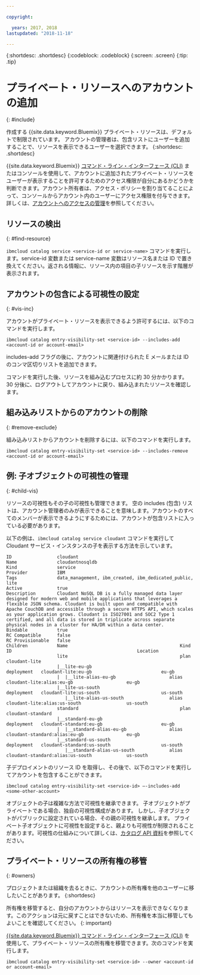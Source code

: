 ```yaml
---

copyright:

  years: 2017, 2018
lastupdated: "2018-11-18"

---
```


{:shortdesc: .shortdesc}
{:codeblock: .codeblock}
{:screen: .screen}
{:tip: .tip}

# プライベート・リソースへのアカウントの追加
{: #include}

作成する {{site.data.keyword.Bluemix}} プライベート・リソースは、デフォルトで制限されています。 アカウントの管理者は、包含リストにユーザーを追加することで、リソースを表示できるユーザーを選択できます。
{:shortdesc: .shortdesc}

{{site.data.keyword.Bluemix}} [コマンド・ライン・インターフェース (CLI)](/docs/cli/reference/ibmcloud/bx_cli.html#bluemix_catalog_entry_visibility_set) またはコンソールを使用して、アカウントに追加されたプライベート・リソースをユーザーが表示することを許可するためのアクセス権限が自分にあるかどうかを判断できます。アカウント所有者は、アクセス・ポリシーを割り当てることによって、コンソールからアカウント内のユーザーにアクセス権限を付与できます。詳しくは、[アカウントへのアクセスの管理](access.html)を参照してください。

## リソースの検出
{: #find-resource}

`ibmcloud catalog service <service-id or service-name>` コマンドを実行します。service-id 変数または service-name 変数はリソース名または ID で置き換えてください。返される情報に、リソース内の項目の子リソースを示す階層が表示されます。

## アカウントの包含による可視性の設定
{: #vis-inc}

アカウントがプライベート・リソースを表示できるよう許可するには、以下のコマンドを実行します。

`ibmcloud catalog entry-visibility-set <service-id> --includes-add <account-id or account-email>`

includes-add フラグの後に、アカウントに関連付けられた E メールまたは ID のコンマ区切りリストを追加できます。

コマンドを実行した後、リソースを組み込むプロセスに約 30 分かかります。 30 分後に、ログアウトしてアカウントに戻り、組み込まれたリソースを確認します。

## 組み込みリストからのアカウントの削除
{: #remove-exclude}

組み込みリストからアカウントを削除するには、以下のコマンドを実行します。

`ibmcloud catalog entry-visibility-set <service-id> --includes-remove <account-id or account-email>`

## 例: 子オブジェクトの可視性の管理
{: #child-vis}

リソースの可視性もその子の可視性も管理できます。 空の includes (包含) リストは、アカウント管理者のみが表示できることを意味します。アカウントのすべてのメンバーが表示できるようにするためには、アカウントが包含リストに入っている必要があります。

以下の例は、`ibmcloud catalog service cloudant` コマンドを実行して Cloudant サービス・インスタンスの子を表示する方法を示しています。

```
ID                 cloudant
Name               cloudantnosqldb
Kind               service
Provider           IBM
Tags               data_management, ibm_created, ibm_dedicated_public, lite
Active             true
Description        Cloudant NoSQL DB is a fully managed data layer designed for modern web and mobile applications that leverages a flexible JSON schema. Cloudant is built upon and compatible with Apache CouchDB and accessible through a secure HTTPS API, which scales as your application grows. Cloudant is ISO27001 and SOC2 Type 1 certified, and all data is stored in triplicate across separate physical nodes in a cluster for HA/DR within a data center.
Bindable           true
RC Compatible      false
RC Provisionable   false
Children           Name                                          Kind         ID                                               Location
                   lite                                          plan         cloudant-lite
                   |__lite-eu-gb                             deployment   cloudant-lite:eu-gb                          eu-gb
                   |  |__lite-alias-eu-gb                    alias        cloudant-lite:alias:eu-gb                    eu-gb
                   |__lite-us-south                          deployment   cloudant-lite:us-south                       us-south
                      |__lite-alias-us-south                 alias        cloudant-lite:alias:us-south                 us-south
                   standard                                      plan         cloudant-standard
                   |__standard-eu-gb                         deployment   cloudant-standard:eu-gb                      eu-gb
                   |  |__standard-alias-eu-gb                alias        cloudant-standard:alias:eu-gb                eu-gb
                   |__standard-us-south                      deployment   cloudant-standard:us-south                   us-south
                      |__standard-alias-us-south             alias        cloudant-standard:alias:us-south             us-south
```

子デプロイメントのリソース ID を取得し、その後で、以下のコマンドを実行してアカウントを包含することができます。 

`ibmcloud catalog entry-visibility-set <service-id> —-includes-add <some-other-account>`

オブジェクトの子は複雑な方法で可視性を継承できます。 子オブジェクトがプライベートである場合、独自の可視性構成があります。 しかし、子オブジェクトがパブリックに設定されている場合、その親の可視性を継承します。 プライベート子オブジェクトに可視性を設定すると、親よりも可視性が制限されることがあります。可視性の仕組みについて詳しくは、[カタログ API 資料](https://{DomainName}/apidocs/globalcatalog)を参照してください。

## プライベート・リソースの所有権の移管
{: #owners}

プロジェクトまたは組織を去るときに、アカウントの所有権を他のユーザーに移したいことがあります。
{:shortdesc}

所有権を移管すると、自分のアカウントからはリソースを表示できなくなります。このアクションは元に戻すことはできないため、所有権を本当に移管してもよいことを確認してください。
{: important}

[{{site.data.keyword.Bluemix}} コマンド・ライン・インターフェース (CLI)](/docs/cli/reference/ibmcloud/bx_cli.html#ibmcloud_commands_settings) を使用して、プライベート・リソースの所有権を移管できます。次のコマンドを実行します。

`ibmcloud catalog entry-visibility-set <service-id> --owner <account-id or account-email>`
